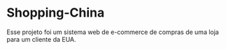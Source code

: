 # Shopping-China
Esse projeto foi um sistema web de e-commerce de compras de uma loja para um cliente da EUA.
